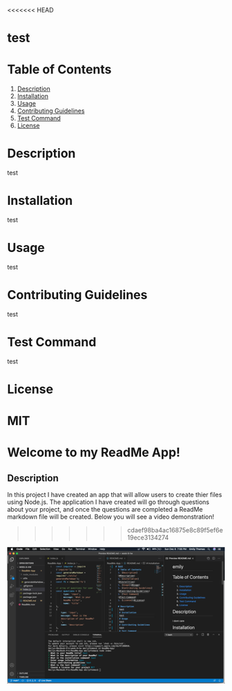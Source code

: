 <<<<<<< HEAD
# test 
  # Table of Contents
  1. [Description](#Description)
  1. [Installation](#installtion)
  1. [Usage](#Usage)
  1. [Contributing Guidelines](#Contributing-Guidelines)
  1. [Test Command](#Test-Command)
  1. [License](#License)

  # Description
   test
   # Installation
   test
   # Usage
   test
   # Contributing Guidelines
   test
   # Test Command
   test
   # License 
   MIT
=======
# Welcome to my ReadMe App!
  ## Description
   In this project I have created an app that will allow users to create thier files using Node.js. The application I have created will go through questions about your project, and once the questions are completed a ReadMe markdown file will be created. Below you will see a video demonstration!
>>>>>>> cdaef98ba4ac16875e8c89f5ef6e19ece3134274
   
   [![Demonstration Video](assets/screenshot.png)](assets/ReadMe.mov)

   
   
   
  
